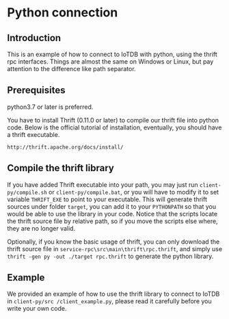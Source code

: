 <!--

    Licensed to the Apache Software Foundation (ASF) under one
    or more contributor license agreements.  See the NOTICE file
    distributed with this work for additional information
    regarding copyright ownership.  The ASF licenses this file
    to you under the Apache License, Version 2.0 (the
    "License"); you may not use this file except in compliance
    with the License.  You may obtain a copy of the License at

        http://www.apache.org/licenses/LICENSE-2.0

    Unless required by applicable law or agreed to in writing,
    software distributed under the License is distributed on an
    "AS IS" BASIS, WITHOUT WARRANTIES OR CONDITIONS OF ANY
    KIND, either express or implied.  See the License for the
    specific language governing permissions and limitations
    under the License.

-->

# Python connection
## Introduction
This is an example of how to connect to IoTDB with python, using the thrift rpc interfaces. Things 
are almost the same on Windows or Linux, but pay attention to the difference like path separator.

## Prerequisites
python3.7 or later is preferred.

You have to install Thrift (0.11.0 or later) to compile our thrift file into python code. Below is the official
tutorial of installation, eventually, you should have a thrift executable.
```
http://thrift.apache.org/docs/install/
```

## Compile the thrift library
If you have added Thrift executable into your path, you may just run `client-py/compile.sh` or
 `client-py/compile.bat`, or you will have to modify it to set variable `THRIFT_EXE` to point to
your executable. This will generate thrift sources under folder `target`, you can add it to your
`PYTHONPATH` so that you would be able to use the library in your code. Notice that the scripts
locate the thrift source file by relative path, so if you move the scripts else where, they are
no longer valid.

Optionally, if you know the basic usage of thrift, you can only download the thrift source file in
`service-rpc\src\main\thrift\rpc.thrift`, and simply use `thrift -gen py -out ./target rpc.thrift` 
to generate the python library.

## Example
We provided an example of how to use the thrift library to connect to IoTDB in `client-py/src
/client_example.py`, please read it carefully before you write your own code.